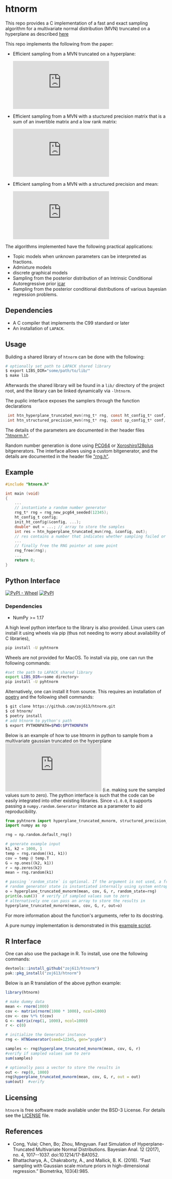 # htnorm

This repo provides a C implementation of a fast and exact sampling algorithm for a 
multivariate normal distribution (MVN) truncated on a hyperplane as described [here][1]

This repo implements the following from the paper:

- Efficient sampling from a MVN truncated on a hyperplane: 

    ![hptrunc](https://latex.codecogs.com/svg.latex?%5Cmathbf%7Bx%7D%20%5Csim%20%5Cmathcal%7BN%7D_%7B%5Cmathcal%7BS%7D%7D%28%5Cmathbf%7B%5Cmu%7D%2C%20%5Cmathbf%7B%5CSigma%7D%29%3B%20%5Chspace%7B2mm%7D%20%5Cmathcal%7BS%7D%20%3D%20%5C%7B%5Cmathbf%7Bx%7D%20%3A%20%5Cmathbf%7BG%7D%5Cmathbf%7Bx%7D%20%3D%20%5Cmathbf%7Br%7D%5C%7D%2C%20%5Cmathbf%7BG%7D%20%5Cin%20%5Cmathcal%7BR%7D%5E%7Bk_2%20%5Ctimes%20k%7D%2C%20rank%28%5Cmathbf%7BG%7D%29%20%3D%20k_2%20%3C%20k)

- Efficient sampling from a MVN with a stuctured precision matrix that is a sum of an invertible matrix and a low rank matrix: 

    ![struc](https://latex.codecogs.com/svg.latex?%5Cmathbf%7Bx%7D%20%5Csim%20%5Cmathcal%7BN%7D%5C%5B%5Cmathbf%7B%5Cmu%7D%2C%20%28%5Cmathbf%7BA%7D%20&plus;%20%5Cmathbf%7B%5CPhi%7D%5ET%5Cmathbf%7B%5COmega%7D%5Cmathbf%7B%5CPhi%7D%29%5E%7B-1%7D%5C%5D%3B%20%5Chspace%7B2mm%7D%20%5Cmathbf%7B%5CPhi%7D%20%5Cin%20%5Cmathcal%7BR%7D%5E%7Bn%20%5Ctimes%20p%7D%2C%20%5Cmathbf%7B%5COmega%7D%20%5Cin%20%5Cmathcal%7BR%7D%5E%7Bn%20%5Ctimes%20n%7D%2C%20%5Cmathbf%7BA%7D%20%5Cin%20%5Cmathcal%7BR%7D%5E%7Bp%20%5Ctimes%20p%7D)

- Efficient sampling from a MVN with a structured precision and mean:

    ![strucmean](https://latex.codecogs.com/svg.latex?%5Cmathbf%7Bx%7D%20%5Csim%20%5Cmathcal%7BN%7D%5CBig%5C%5B%28%5Cmathbf%7BA%7D%20&plus;%20%5Cmathbf%7B%5CPhi%7D%5ET%5Cmathbf%7B%5COmega%7D%5Cmathbf%7B%5CPhi%7D%29%5E%7B-1%7D%5Cmathbf%7B%5CPhi%7D%5ET%5Cmathbf%7B%5COmega%7D%5Cmathbf%7Bt%7D%2C%20%28%5Cmathbf%7BA%7D%20&plus;%20%5Cmathbf%7B%5CPhi%7D%5ET%5Cmathbf%7B%5COmega%7D%5Cmathbf%7B%5CPhi%7D%29%5E%7B-1%7D%5CBig%5C%5D%3B%20%5Chspace%7B2mm%7D%20%5Cmathbf%7B%5COmega%7D%20%5Cin%20%5Cmathcal%7BR%7D%5E%7Bn%20%5Ctimes%20n%7D%2C%20%5Cmathbf%7BA%7D%20%5Cin%20%5Cmathcal%7BR%7D%5E%7Bp%20%5Ctimes%20p%7D)

The algorithms implemented have the following practical applications:
- Topic models when unknown parameters can be interpreted as fractions.
- Admixture models
- discrete graphical models
- Sampling from the posterior distribution of an Intrinsic Conditional Autoregressive prior [icar][8]
- Sampling from the posterior conditional distributions of various bayesian regression problems.


## Dependencies

- A C compiler that implements the C99 standard or later
- An installation of `LAPACK`.

## Usage

Building a shared library of `htnorm` can be done with the following:
```bash
# optionally set path to LAPACK shared library
$ export LIBS_DIR="some/path/to/lib/"
$ make lib
```
Afterwards the shared library will be found in a `lib/` directory of the project root,
and the library can be linked dynamically via `-lhtnorm`.

The puplic interface exposes the samplers through the function declarations
```C
 int htn_hyperplane_truncated_mvn(rng_t* rng, const ht_config_t* conf, double* out);
 int htn_structured_precision_mvn(rng_t* rng, const sp_config_t* conf, double* out);
```

The details of the parameters are documented in ther header files ["htnorm.h"][4].

Random number generation is done using [PCG64][2] or [Xoroshiro128plus][3] bitgenerators. 
The interface allows using a custom bitgenerator, and the details are documented in the header file 
["rng.h"][5].

## Example
```C
#include "htnorm.h"

int main (void)
{
    ...
    // instantiate a random number generator
    rng_t* rng = rng_new_pcg64_seeded(12345);
    ht_config_t config;
    init_ht_config(&config, ...);
    double* out = ...; // array to store the samples
    int res = htn_hyperplane_truncated_mvn(rng, &config, out);
    // res contains a number that indicates whether sampling failed or not.
    ...
    // finally free the RNG pointer at some point
    rng_free(rng);
    ...
    return 0;
}
```

## Python Interface
[![PyPI - Wheel][10]](https://pypi.org/project/pyhtnorm/#files)
[![PyPI][11]](https://pypi.org/project/pyhtnorm/)

### Dependencies
- NumPy >= 1.17

A high level python interface to the library is also provided. Linux users can 
install it using wheels via pip (thus not needing to worry about availability of C libraries),
```bash
pip install -U pyhtnorm
```
Wheels are not provided for MacOS. To install via pip, one can run the following commands:
```bash
#set the path to LAPACK shared library
export LIBS_DIR=<some directory>
pip install -U pyhtnorm
```
Alternatively, one can install it from source. This requires an installation of [poetry][7] and the following shell commands:

```bash
$ git clone https://github.com/zoj613/htnorm.git
$ cd htnorm/
$ poetry install
# add htnorm to python's path
$ export PYTHONPATH=$PWD:$PYTHONPATH
```

Below is an example of how to use htnorm in python to sample from a multivariate
gaussian truncated on the hyperplane ![sumzero](https://latex.codecogs.com/svg.latex?%5Cmathbf%7B1%7D%5ET%5Cmathbf%7Bx%7D%20%3D%200) (i.e. making sure the sampled values sum to zero). The python
interface is such that the code can be easily integrated into other existing libraries.
Since `v1.0.0`, it supports passing a `numpy.random.Generator` instance as a parameter to aid reproducibility.

```python
from pyhtnorm import hyperplane_truncated_mvnorm, structured_precision_mvnorm
import numpy as np

rng = np.random.default_rng()

# generate example input
k1, k2 = 1000, 1
temp = rng.random((k1, k1))
cov = temp @ temp.T
G = np.ones((k2, k1))
r = np.zeros(k2)
mean = rng.random(k1)

# passing `random_state` is optional. If the argument is not used, a fresh
# random generator state is instantiated internally using system entropy.
o = hyperplane_truncated_mvnorm(mean, cov, G, r, random_state=rng)
print(o.sum())  # verify if sampled values sum to zero
# alternatively one can pass an array to store the results in
hyperplane_truncated_mvnorm(mean, cov, G, r, out=o)
```

For more information about the function's arguments, refer to its docstring.

A pure numpy implementation is demonstrated in this [example script][9].


## R Interface

One can also use the package in R. To install, use one the following commands:
```R
devtools::install_github("zoj613/htnorm")
pak::pkg_install("zoj613/htnorm")
```

Below is an R translation of the above python example:

```R
library(htnorm)

# make dummy data
mean <- rnorm(1000)
cov <- matrix(rnorm(1000 * 1000), ncol=1000)
cov <- cov %*% t(cov)
G <- matrix(rep(1, 1000), ncol=1000)
r <- c(0)

# initialize the Generator instance
rng <- HTNGenerator(seed=12345, gen="pcg64")

samples <- rng$hyperplane_truncated_mvnorm(mean, cov, G, r)
#verify if sampled values sum to zero
sum(samples)

# optionally pass a vector to store the results in
out <- rep(0, 1000)
rng$hyperplane_truncated_mvnorm(mean, cov, G, r, out = out)
sum(out)  #verify
```

## Licensing

`htnorm` is free software made available under the BSD-3 License. For details
see the [LICENSE][6] file.


## References
- Cong, Yulai; Chen, Bo; Zhou, Mingyuan. Fast Simulation of Hyperplane-Truncated 
   Multivariate Normal Distributions. Bayesian Anal. 12 (2017), no. 4, 1017--1037. 
   doi:10.1214/17-BA1052.
- Bhattacharya, A., Chakraborty, A., and Mallick, B. K. (2016). 
  “Fast sampling with Gaussian scale mixture priors in high-dimensional regression.” 
  Biometrika, 103(4):985. 


[1]: https://projecteuclid.org/euclid.ba/1488337478
[2]: https://www.pcg-random.org/
[3]: https://en.wikipedia.org/wiki/Xoroshiro128%2B
[4]: ./include/htnorm.h 
[5]: ./include/rng.h
[6]: ./LICENSE
[7]: https://python-poetry.org/docs/pyproject/
[8]: https://www.sciencedirect.com/science/article/abs/pii/S2211675317301574 
[9]: ./examples/numpy_implementation.py
[10]: https://img.shields.io/pypi/wheel/pyhtnorm?style=flat-square
[11]: https://img.shields.io/pypi/v/pyhtnorm?style=flat-square
